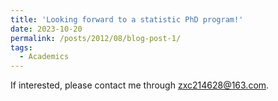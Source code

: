 ```yaml
---
title: 'Looking forward to a statistic PhD program!'
date: 2023-10-20
permalink: /posts/2012/08/blog-post-1/
tags:
  - Academics
---
```


If interested, please contact me through zxc214628@163.com.

